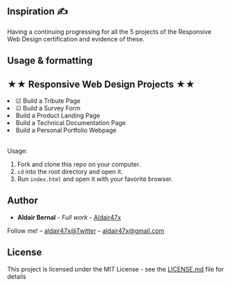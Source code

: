## Inspiration ✍

<p>Having a continuing progressing for all the 5 projects of the Responsive Web Design certification and evidence of these.</p>

## Usage & formatting

<h2>★★ Responsive Web Design Projects ★★</h2>

<li> ☑ Build a Tribute Page</li>
<li> ☑ Build a Survey Form</li>
<li> Build a Product Landing Page</li>
<li> Build a Technical Documentation Page</li>
<li> Build a Personal Portfolio Webpage</li>
<br>

Usage:

1. Fork and clone this repo on your computer.
3. `cd` into the root directory and open it.
4. Run `index.html` and open it with your favorite browser.


## Author

* **Aldair Bernal** - *Full work* - [Aldair47x](https://github.com/Aldair47x)

Follow me! – [aldair47x@Twitter](https://twitter.com/aldair47x) – aldair47x@gmail.com

## License

This project is licensed under the MIT License - see the [LICENSE.md](LICENSE.md) file for details
